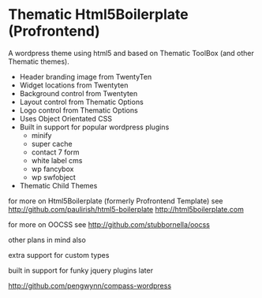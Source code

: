 ﻿Thematic Html5Boilerplate (Profrontend)
========================================

A wordpress theme using html5 and based on Thematic ToolBox (and other Thematic themes).

 * Header branding image from TwentyTen
 * Widget locations from Twentyten
 * Background control from Twentyten
 * Layout control from Thematic Options
 * Logo control from Thematic Options
 * Uses Object Orientated CSS
 * Built in support for popular wordpress plugins
   * minify 
   * super cache
   * contact 7 form
   * white label cms
   * wp fancybox
   * wp swfobject
 * Thematic Child Themes

for more on Html5Boilerplate (formerly Profrontend Template) see 
http://github.com/paulirish/html5-boilerplate
http://html5boilerplate.com

for more on OOCSS see
http://github.com/stubbornella/oocss

other plans in mind also

extra support for custom types

built in support for funky jquery plugins later

http://github.com/pengwynn/compass-wordpress
